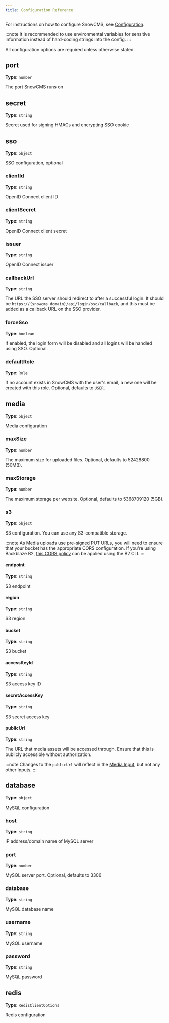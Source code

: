 ```yaml
---
title: Configuration Reference
---
```


For instructions on how to configure SnowCMS, see [Configuration](/admin/configuration/).

:::note
It is recommended to use environmental variables for sensitive information instead of hard-coding strings into the config.
:::

All configuration options are required unless otherwise stated.

## port

**Type**: `number`

The port SnowCMS runs on

## secret

**Type**: `string`

Secret used for signing HMACs and encrypting SSO cookie

## sso

**Type**: `object`

SSO configuration, optional

### clientId

**Type**: `string`

OpenID Connect client ID

### clientSecret

**Type**: `string`

OpenID Connect client secret

### issuer

**Type**: `string`

OpenID Connect issuer

### callbackUrl

**Type**: `string`

The URL the SSO server should redirect to after a successful login. It should be `https://{snowcms_domain}/api/login/sso/callback`, and this must be added as a callback URL on the SSO provider.

### forceSso

**Type**: `boolean`

If enabled, the login form will be disabled and all logins will be handled using SSO. Optional.

### defaultRole

**Type**: `Role`

If no account exists in SnowCMS with the user's email, a new one will be created with this role. Optional, defaults to `USER`.

## media

**Type**: `object`

Media configuration

### maxSize

**Type**: `number`

The maximum size for uploaded files. Optional, defaults to 52428800 (50MB).

### maxStorage

**Type**: `number`

The maximum storage per website. Optional, defaults to 5368709120 (5GB).

### s3

**Type**: `object`

S3 configuration. You can use any S3-compatible storage.

:::note
As Media uploads use pre-signed PUT URLs, you will need to ensure that your bucket has the appropriate CORS configuration. If you're using Backblaze B2, [this CORS policy](/b2-cms-cors.json) can be applied using the B2 CLI.
:::

#### endpoint

**Type**: `string`

S3 endpoint

#### region

**Type**: `string`

S3 region

#### bucket

**Type**: `string`

S3 bucket

#### accessKeyId

**Type**: `string`

S3 access key ID

#### secretAccessKey

**Type**: `string`

S3 secret access key

#### publicUrl

**Type**: `string`

The URL that media assets will be accessed through. Ensure that this is publicly accessible without authorization.

:::note
Changes to the `publicUrl` will reflect in the [Media Input](/admin/inputs/media-input/), but not any other Inputs.
:::

## database

**Type**: `object`

MySQL configuration

### host

**Type**: `string`

IP address/domain name of MySQL server

### port

**Type**: `number`

MySQL server port. Optional, defaults to 3306

### database

**Type**: `string`

MySQL database name

### username

**Type**: `string`

MySQL username

### password

**Type**: `string`

MySQL password

## redis

**Type**: `RedisClientOptions`

Redis configuration